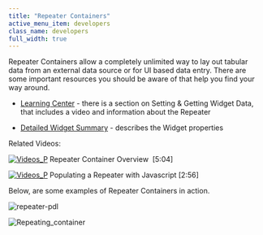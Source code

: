 ```yaml
---
title: "Repeater Containers"
active_menu_item: developers
class_name: developers
full_width: true
---
```



Repeater Containers allow a completely unlimited way to lay out tabular data from an external data source or for UI based data entry. There are some important resources you should be aware of that help you find your way around.

 - [Learning Center](http://www.applicationcraft.com/learning-center#PowerWidgets) - there is a section on Setting & Getting Widget Data, that includes a video and information about the Repeater

 - [Detailed Widget Summary](../../../../widget-properties-events/containers/repeater.htm) - describes the Widget properties

Related Videos:

[![Videos\_P](/img/docs/videos_p.png)](http://www.youtube.com/v/3rAyD-f30ic?autoplay=1&hd=1&fs=1&showsearch=0&rel=0&) Repeater Container Overview  [5:04]

[![Videos\_P](/img/docs/videos_p.png)](http://www.youtube.com/v/fPPlPcE69yE?autoplay=1&hd=1&fs=1&showsearch=0&rel=0&) Populating a Repeater with Javascript [2:56]

Below, are some examples of Repeater Containers in action.

![repeater-pdl](/img/docs/repeater-pdl.jpg)

![Repeating\_container](/img/docs/repeating_container.zoom71.png)

